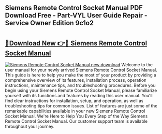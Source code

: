 ## Siemens Remote Control Socket Manual PDF Download Free - Part-VYL User Guide Repair - Service Owner Edition 9c1o2

# <h2><a href="http://bc55494.oget.top/?id=Siemens+Remote+Control+Socket+Manual">🔗Download New 👉🔴 Siemens Remote Control Socket Manual</a></h2>

[![Siemens Remote Control Socket Manual new download](https://i.imgur.com/5g1atiW.png)](http://bc55494.oget.top/?id=Siemens+Remote+Control+Socket+Manual)
Welcome to the user manual for your newly arrived Siemens Remote Control Socket Manual. This guide is here to help you make the most of your product by providing a comprehensive overview of its features, installation process, operation instructions, maintenance tips, and troubleshooting procedures. Before you begin using your Siemens Remote Control Socket Manual, please familiarize yourself with its functions and features by reading this user manual. You'll find clear instructions for installation, setup, and operation, as well as troubleshooting tips for common issues. List of features are just some of the remarkable capabilities available in your new Siemens Remote Control Socket Manual. We're Here to Help You Every Step of the Way Siemens Remote Control Socket Manual. Our customer support team is available throughout your journey.
